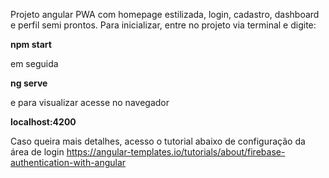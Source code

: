 Projeto angular PWA com homepage estilizada, login, cadastro, dashboard e perfil semi prontos.
Para inicializar, entre no projeto via terminal e digite:

**npm start**

em seguida

**ng serve**

e para visualizar acesse no navegador

**localhost:4200**


Caso queira mais detalhes, acesso o tutorial abaixo de configuração da área de login
https://angular-templates.io/tutorials/about/firebase-authentication-with-angular
